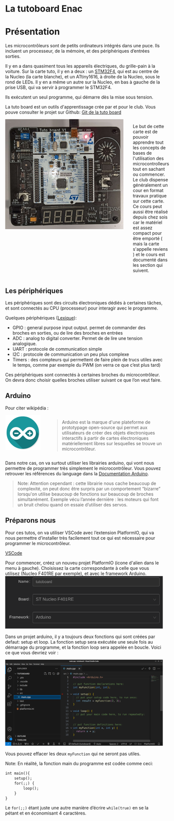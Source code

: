 # La tutoboard Enac

# Présentation


Les microcontrôleurs  sont de petits ordinateurs intégrés dans une puce. Ils incluent un processeur, de la mémoire, et des périphériques d’entrées sorties.

Il y en a dans quasiment tous les appareils électriques, du grille-pain à la voiture.
Sur la carte tuto, il y en a deux : un [STM32F4](../../datasheets/NUCLEO_grand-um1724-stm32-nucleo64-boards-mb1136-stmicroelectronics.pdf), qui est au centre de la Nucleo (la carte blanche), et un ATtiny1616, à droite de la Nucleo, sous le rond de LEDs.
Il y en a même un autre sur la Nucleo, en bas à gauche de la prise USB, qui va servir à programmer le STM32F4.

Ils exécutent un seul programme, qui démarre dès la mise sous tension.

La tuto board est un outils d'apprentissage crée par et pour le club. Vous pouve consulter le projet sur Github: [Git de la tuto board](https://github.com/Fabien-B/tutosBoardRoboticClub/)

<div style="display: flex; align-items: flex-start;">

<img src="../../images/tuto_board.jpg" height="350px" width="auto">

<div style="padding-left: 30px;">

Le but de cette carte est de pouvoir apprendre tout les concepts de bases de l'utilisation des microcontrolleurs tout en sachant ou commencer. Le club dispense généralement un cour en format travaux pratique sur cette carte. Ce cours peut aussi être réalisé depuis chez sois car le matériel est assez compact pour être emporté ( mais la carte s'appelle reviens ) et le cours est documenté dans les section qui suivent.

</div>

</div>



## Les périphériques
Les périphériques sont des circuits électroniques dédiés à certaines tâches, et sont connectés au CPU (processeur) pour interagir avec le programme.

Quelques périphériques ([Lexique](../../introductions/lexique.md)): 
+ GPIO : general purpose input output. permet de commander des broches en sorties, ou de lire des broches en entrées
+ ADC : analog to digital converter. Permet de de lire une tension analogique.
+ UART : protocole de communication simple
+ I2C : protocole de communication un peu plus complexe
+ Timers : des compteurs qui permettent de faire plein de trucs utiles avec le temps, comme par exemple du PWM (on verra ce que c’est plus tard)

Ces périphériques sont connectés à certaines broches du microcontrôleur. On devra donc choisir quelles broches utiliser suivant ce que l’on veut faire. 

## Arduino

Pour citer wikipédia :

<div style="display: flex; align-items: flex-start;">
<a href="
https://www.arduino.cc/" >
<img src="../../images/arduino_icon.png" width="500px"> </a>
<div style="padding-left: 30px;">

> Arduino est la marque d'une plateforme de prototypage open-source qui permet aux utilisateurs de créer des objets électroniques interactifs à partir de cartes électroniques matériellement libres sur lesquelles se trouve un microcontrôleur.

</div>
</div>


Dans notre cas, on va surtout utiliser les librairies arduino, qui vont nous permettre de programmer très simplement le microcontrôleur. Vous pouvez retrouver les références du language dans la [Documentation Arduino](https://docs.arduino.cc/language-reference/).

> Note:
Attention cependant : cette librairie nous cache beaucoup de complexité, on peut donc être surpris par un comportement “bizarre” lorsqu'on utilise beaucoup de fonctions sur beaucoup de broches simultanément.
Exemple vécu l’année dernière : les moteurs qui font un bruit chelou quand on essaie d’utiliser des servos.

## Préparons nous
Pour ces tutos, on va utiliser VSCode avec l’extension PlatformIO, qui va nous permettre d’installer très facilement tout ce qui est nécessaire pour programmer le microcontrôleur.

[VSCode](../../bases/info/vscode.md)


Pour commencer, créez un nouveu projet PlatformIO (icone d'alien dans le menu à gauche). Choisissez la carte correspondante à celle que vous utilisez (Nucleo F401RE par exemple), et avec le framework Arduino.
![](../../images/platformio_project.png)

Dans un projet arduino, il y a toujours deux fonctions qui sont créées par defaut: setup et loop.
La fonction setup sera exécutée une seule fois au démarrage du programme, et la fonction loop sera appelée en boucle. Voici ce que vous devriez voir :

<img src="../../images/vs_code_project.png">

Vous pouvez effacer les deux `myFunction` qui ne seront pas utiles.

Note:
En réalité, la fonction main du programme est codée comme ceci:

```
int main(){
    setup();
    for(;;) {
        loop();
    }
}
```

Le `for(;;)` étant juste une autre manière d’écrire `while(true)` en se la pétant et en économisant 4 caractères.





